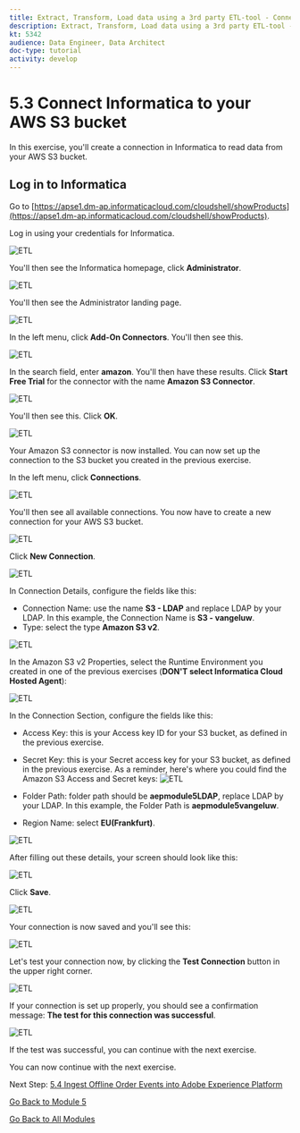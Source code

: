 ```yaml
---
title: Extract, Transform, Load data using a 3rd party ETL-tool - Connect Informatica to your AWS S3 bucket
description: Extract, Transform, Load data using a 3rd party ETL-tool - Connect Informatica to your AWS S3 bucket
kt: 5342
audience: Data Engineer, Data Architect
doc-type: tutorial
activity: develop
---
```

# 5.3 Connect Informatica to your AWS S3 bucket

In this exercise, you'll create a connection in Informatica to read data from your AWS S3 bucket.

## Log in to Informatica

Go to [https://apse1.dm-ap.informaticacloud.com/cloudshell/showProducts](https://apse1.dm-ap.informaticacloud.com/cloudshell/showProducts). 

Log in using your credentials for Informatica.

![ETL](./images/infhome.png)

You'll then see the Informatica homepage, click **Administrator**.

![ETL](./images/inf1.png)

You'll then see the Administrator landing page.

![ETL](./images/inf4.png)

In the left menu, click **Add-On Connectors**. You'll then see this.

![ETL](./images/newinf5.png)

In the search field, enter **amazon**. You'll then have these results. Click **Start Free Trial** for the connector with the name **Amazon S3 Connector**.

![ETL](./images/newinf6.png)

You'll then see this. Click **OK**.

![ETL](./images/newinf7.png)

Your Amazon S3 connector is now installed. You can now set up the connection to the S3 bucket you created in the previous exercise.

In the left menu, click **Connections**.

![ETL](./images/inf5.png)

You'll then see all available connections. You now have to create a new connection for your AWS S3 bucket.

![ETL](./images/inf6.png)

Click **New Connection**.

![ETL](./images/inf7.png)

In Connection Details, configure the fields like this:

- Connection Name: use the name **S3 - LDAP** and replace LDAP by your LDAP. In this example, the Connection Name is **S3 - vangeluw**.
- Type: select the type **Amazon S3 v2**.

![ETL](./images/inf8.png)

In the Amazon S3 v2 Properties, select the Runtime Environment you created in one of the previous exercises (**DON'T select Informatica Cloud Hosted Agent**):

![ETL](./images/inf9.png)

In the Connection Section, configure the fields like this:

- Access Key: this is your Access key ID for your S3 bucket, as defined in the previous exercise.
- Secret Key: this is your Secret access key for your S3 bucket, as defined in the previous exercise.
As a reminder, here's where you could find the Amazon S3 Access and Secret keys:
![ETL](./images/cred1.png)

- Folder Path: folder path should be **aepmodule5LDAP**, replace LDAP by your LDAP. In this example, the Folder Path is **aepmodule5vangeluw**.
- Region Name: select **EU(Frankfurt)**.

![ETL](./images/inf10.png)

After filling out these details, your screen should look like this:

![ETL](./images/inf11.png)

Click **Save**.

![ETL](./images/inf12.png)

Your connection is now saved and you'll see this:

![ETL](./images/inf13.png)

Let's test your connection now, by clicking the **Test Connection** button in the upper right corner.

![ETL](./images/inf14.png)

If your connection is set up properly, you should see a confirmation message: **The test for this connection was successful**.

![ETL](./images/inf15.png)

If the test was successful, you can continue with the next exercise.
  
You can now continue with the next exercise.

Next Step: [5.4 Ingest Offline Order Events into Adobe Experience Platform](./ex4.md)

[Go Back to Module 5](./data-ingestion-informatica-etl.md)

[Go Back to All Modules](../../overview.md)
